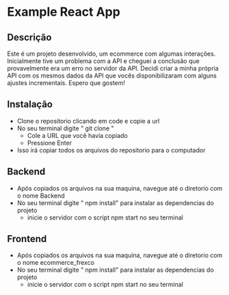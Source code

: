 # Example React App

## Descrição 

Este é um projeto desenvolvido, um ecommerce com algumas interações. Inicialmente tive um problema com a API e cheguei a conclusão que provavelmente era um erro no servidor da API. Decidi criar a minha própria API com os mesmos dados da API que vocês disponibilizaram com alguns ajustes incrementais. Espero que gostem!

## Instalação
- Clone o repositorio clicando em code e copie a url
- No seu terminal digite " git clone "
  - Cole a URL que você havia copiado
  - Pressione Enter
- Isso irá copiar todos os arquivos do repositorio para o computador 

## Backend
- Após copiados os arquivos na sua maquina, navegue até o diretorio com o nome Backend
- No seu terminal digite " npm install" para instalar as dependencias do projeto
  - inicie o servidor com o script npm start no seu terminal

## Frontend
- Após copiados os arquivos na sua maquina, navegue até o diretorio com o nome ecommerce_frexco
- No seu terminal digite " npm install" para instalar as dependencias do projeto
    - inicie o servidor com o script npm start no seu terminal

